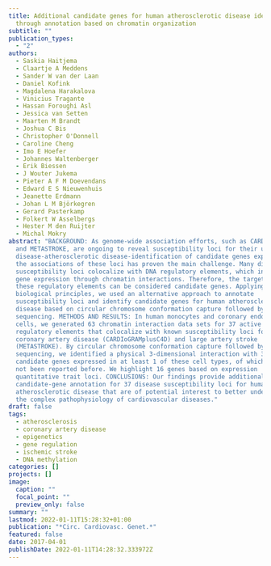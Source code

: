 ```yaml
---
title: Additional candidate genes for human atherosclerotic disease identified
  through annotation based on chromatin organization
subtitle: ""
publication_types:
  - "2"
authors:
  - Saskia Haitjema
  - Claartje A Meddens
  - Sander W van der Laan
  - Daniel Kofink
  - Magdalena Harakalova
  - Vinicius Tragante
  - Hassan Foroughi Asl
  - Jessica van Setten
  - Maarten M Brandt
  - Joshua C Bis
  - Christopher O'Donnell
  - Caroline Cheng
  - Imo E Hoefer
  - Johannes Waltenberger
  - Erik Biessen
  - J Wouter Jukema
  - Pieter A F M Doevendans
  - Edward E S Nieuwenhuis
  - Jeanette Erdmann
  - Johan L M Björkegren
  - Gerard Pasterkamp
  - Folkert W Asselbergs
  - Hester M den Ruijter
  - Michal Mokry
abstract: "BACKGROUND: As genome-wide association efforts, such as CARDIoGRAM
  and METASTROKE, are ongoing to reveal susceptibility loci for their underlying
  disease-atherosclerotic disease-identification of candidate genes explaining
  the associations of these loci has proven the main challenge. Many disease
  susceptibility loci colocalize with DNA regulatory elements, which influence
  gene expression through chromatin interactions. Therefore, the target genes of
  these regulatory elements can be considered candidate genes. Applying these
  biological principles, we used an alternative approach to annotate
  susceptibility loci and identify candidate genes for human atherosclerotic
  disease based on circular chromosome conformation capture followed by
  sequencing. METHODS AND RESULTS: In human monocytes and coronary endothelial
  cells, we generated 63 chromatin interaction data sets for 37 active DNA
  regulatory elements that colocalize with known susceptibility loci for
  coronary artery disease (CARDIoGRAMplusC4D) and large artery stroke
  (METASTROKE). By circular chromosome conformation capture followed by
  sequencing, we identified a physical 3-dimensional interaction with 326
  candidate genes expressed in at least 1 of these cell types, of which 294 have
  not been reported before. We highlight 16 genes based on expression
  quantitative trait loci. CONCLUSIONS: Our findings provide additional
  candidate-gene annotation for 37 disease susceptibility loci for human
  atherosclerotic disease that are of potential interest to better understand
  the complex pathophysiology of cardiovascular diseases."
draft: false
tags:
  - atherosclerosis
  - coronary artery disease
  - epigenetics
  - gene regulation
  - ischemic stroke
  - DNA methylation
categories: []
projects: []
image:
  caption: ""
  focal_point: ""
  preview_only: false
summary: ""
lastmod: 2022-01-11T15:28:32+01:00
publication: "*Circ. Cardiovasc. Genet.*"
featured: false
date: 2017-04-01
publishDate: 2022-01-11T14:28:32.333972Z
---
```

